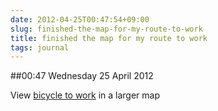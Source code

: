 ```yaml
---
date: 2012-04-25T00:47:54+09:00
slug: finished-the-map-for-my-route-to-work
title: finished the map for my route to work
tags: journal
---
```


##00:47 Wednesday 25 April 2012

  
View [bicycle to work](http://maps.google.com/maps/ms?msa=0&msid=217310242381509123565.0004be614ac03a09552bf&ie=UTF8&t=m&ll=35.590598,139.711075&spn=0.167513,0.102997&z=12&source=embed) in a larger map
